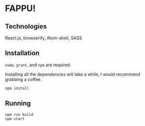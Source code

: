 # FAPPU!

## Technologies

React.js, browserify, Atom-shell, SASS

## Installation

`node`, `grunt`, and `npm` are required.

Installing all the dependencies will take a while, I would recommend grabbing a coffee.

```sh
npm install
```

## Running

```sh
npm run build
npm start
```
